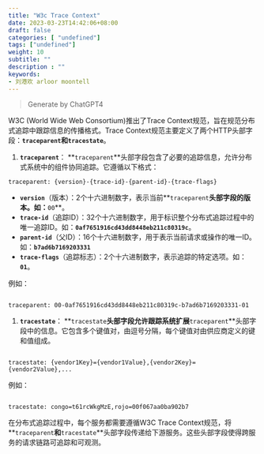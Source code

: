 ```yaml
---
title: "W3c Trace Context"
date: 2023-03-23T14:42:06+08:00
draft: false
categories: [ "undefined"]
tags: ["undefined"]
weight: 10
subtitle: ""
description : ""
keywords:
- 刘港欢 arloor moontell
---
```


> Generate by ChatGPT4

W3C (World Wide Web Consortium)推出了Trace Context规范，旨在规范分布式追踪中跟踪信息的传播格式。Trace Context规范主要定义了两个HTTP头部字段：**`traceparent`**和**`tracestate`**。

1. **`traceparent`**：
**`traceparent`**头部字段包含了必要的追踪信息，允许分布式系统中的组件协同追踪。它遵循以下格式：

```
traceparent: {version}-{trace-id}-{parent-id}-{trace-flags}
```

- **`version`**（版本）：2个十六进制数字，表示当前**`traceparent`**头部字段的版本。如：**`00`**。
- **`trace-id`**（追踪ID）：32个十六进制数字，用于标识整个分布式追踪过程中的唯一追踪ID。如：**`0af7651916cd43dd8448eb211c80319c`**。
- **`parent-id`**（父ID）：16个十六进制数字，用于表示当前请求或操作的唯一ID。如：**`b7ad6b7169203331`**
- **`trace-flags`**（追踪标志）：2个十六进制数字，表示追踪的特定选项。如：**`01`**。

例如：

```

traceparent: 00-0af7651916cd43dd8448eb211c80319c-b7ad6b7169203331-01

```

1. **`tracestate`**：
**`tracestate`**头部字段允许跟踪系统扩展**`traceparent`**头部字段中的信息。它包含多个键值对，由逗号分隔，每个键值对由供应商定义的键和值组成。

```

tracestate: {vendor1Key}={vendor1Value},{vendor2Key}={vendor2Value},...

```

例如：

```

tracestate: congo=t61rcWkgMzE,rojo=00f067aa0ba902b7

```

在分布式追踪过程中，每个服务都需要遵循W3C Trace Context规范，将**`traceparent`**和**`tracestate`**头部字段传递给下游服务。这些头部字段使得跨服务的请求链路可追踪和可观测。